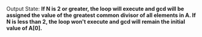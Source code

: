 Output State: **If N is 2 or greater, the loop will execute and gcd will be assigned the value of the greatest common divisor of all elements in A. If N is less than 2, the loop won't execute and gcd will remain the initial value of A[0].**